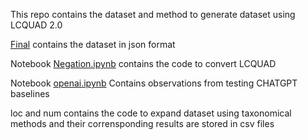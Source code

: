 This repo contains the dataset and method to generate dataset using LCQUAD 2.0

[Final](./final.json) contains the dataset in json format

Notebook [Negation.ipynb](./Negation_on_lc_quad.ipynb) contains the code to convert LCQUAD

Notebook [openai.ipynb](./openai.ipynb) Contains observations from testing CHATGPT baselines

loc and num contains the code to expand dataset using taxonomical methods and their corrensponding results are stored in csv files

